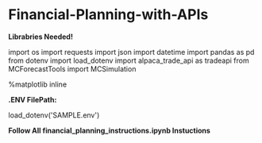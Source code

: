 # Financial-Planning-with-APIs


**Librabries Needed!**

import os
import requests
import json
import datetime
import pandas as pd
from dotenv import load_dotenv
import alpaca_trade_api as tradeapi
from MCForecastTools import MCSimulation

%matplotlib inline

**.ENV FilePath:**

load_dotenv('SAMPLE.env')

**Follow All financial_planning_instructions.ipynb Instuctions**
